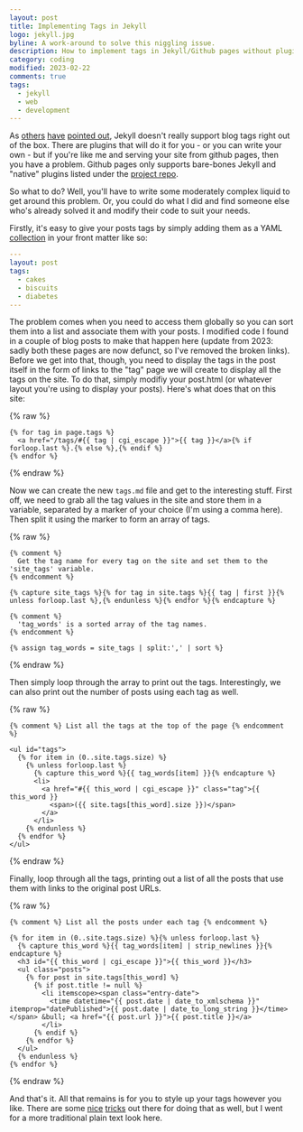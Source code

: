 ```yaml
---
layout: post
title: Implementing Tags in Jekyll
logo: jekyll.jpg
byline: A work-around to solve this niggling issue.
description: How to implement tags in Jekyll/Github pages without plugins.
category: coding
modified: 2023-02-22
comments: true
tags:
  - jekyll
  - web
  - development
---
```


As [others](http://charliepark.org/tags-in-jekyll/) [have](https://blog.brandonparsons.me/2015-using-tags-in-a-jekyll-blog-on-github-pages) [pointed out](https://christianspecht.de/2014/10/25/separate-pages-per-tag-category-with-jekyll-without-plugins/), Jekyll doesn't really support blog tags right out of the box. There are plugins that will do it for you - or you can write your own - but if you're like me and serving your site from github pages, then you have a problem. Github pages only supports bare-bones Jekyll and "native" plugins listed under the [project repo](https://github.com/jekyll).

So what to do? Well, you'll have to write some moderately complex liquid to get around this problem. Or, you could do what I did and find someone else who's already solved it and modify their code to suit your needs.

Firstly, it's easy to give your posts tags by simply adding them as a YAML [collection](http://symfony.com/doc/current/components/yaml/yaml_format.html#collections) in your front matter like so:

```yml
---
layout: post
tags:
  - cakes
  - biscuits
  - diabetes
---
```

The problem comes when you need to access them globally so you can sort them into a list and associate them with your posts. I modified code I found in a couple of blog posts to make that happen here (update from 2023: sadly both these pages are now defunct, so I've removed the broken links). Before we get into that, though, you need to display the tags in the post itself in the form of links to the "tag" page we will create to display all the tags on the site. To do that, simply modifiy your post.html (or whatever layout you're using to display your posts). Here's what does that on this site:

{% raw %}
```liquid
{% for tag in page.tags %}
  <a href="/tags/#{{ tag | cgi_escape }}">{{ tag }}</a>{% if forloop.last %}.{% else %},{% endif %}
{% endfor %}
```
{% endraw %}

Now we can create the new `tags.md` file and get to the interesting stuff. First off, we need to grab all the tag values in the site and store them in a variable, separated by a marker of your choice (I'm using a comma here). Then split it using the marker to form an array of tags.

{% raw %}
```liquid
{% comment %}
  Get the tag name for every tag on the site and set them to the 'site_tags' variable.
{% endcomment %}

{% capture site_tags %}{% for tag in site.tags %}{{ tag | first }}{% unless forloop.last %},{% endunless %}{% endfor %}{% endcapture %}

{% comment %}
  'tag_words' is a sorted array of the tag names.
{% endcomment %}

{% assign tag_words = site_tags | split:',' | sort %}
```
{% endraw %}

Then simply loop through the array to print out the tags. Interestingly, we can also print out the number of posts using each tag as well.

{% raw %}
```liquid
{% comment %} List all the tags at the top of the page {% endcomment %}

<ul id="tags">
  {% for item in (0..site.tags.size) %}
    {% unless forloop.last %}
      {% capture this_word %}{{ tag_words[item] }}{% endcapture %}
      <li>
        <a href="#{{ this_word | cgi_escape }}" class="tag">{{ this_word }}
          <span>({{ site.tags[this_word].size }})</span>
        </a>
      </li>
    {% endunless %}
  {% endfor %}
</ul>
```
{% endraw %}

Finally, loop through all the tags, printing out a list of all the posts that use them with links to the original post URLs.

{% raw %}
```liquid
{% comment %} List all the posts under each tag {% endcomment %}

{% for item in (0..site.tags.size) %}{% unless forloop.last %}
  {% capture this_word %}{{ tag_words[item] | strip_newlines }}{% endcapture %}
  <h3 id="{{ this_word | cgi_escape }}">{{ this_word }}</h3>
  <ul class="posts">
    {% for post in site.tags[this_word] %}
      {% if post.title != null %}
        <li itemscope><span class="entry-date">
          <time datetime="{{ post.date | date_to_xmlschema }}" itemprop="datePublished">{{ post.date | date_to_long_string }}</time></span> &bull; <a href="{{ post.url }}">{{ post.title }}</a>
        </li>
      {% endif %}
    {% endfor %}
  </ul>
  {% endunless %}
{% endfor %}
```
{% endraw %}

And that's it. All that remains is for you to style up your tags however you like. There are some [nice](http://cssglobe.com/pure-css3-post-tags/) [tricks](http://codepen.io/wbeeftink/pen/dIaDH) out there for doing that as well, but I went for a more traditional plain text look here.
